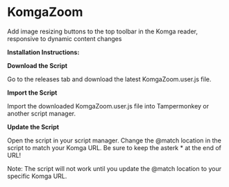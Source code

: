 # KomgaZoom
Add image resizing buttons to the top toolbar in the Komga reader, responsive to dynamic content changes 


**Installation Instructions:**


**Download the Script**

Go to the releases tab and download the latest KomgaZoom.user.js file.


**Import the Script**

Import the downloaded KomgaZoom.user.js file into Tampermonkey or another script manager.


**Update the Script**

Open the script in your script manager.
Change the @match location in the script to match your Komga URL.
Be sure to keep the asterk * at the end of URL!

Note: The script will not work until you update the @match location to your specific Komga URL.


